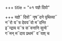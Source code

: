 +++
title = "०१ यज्ञे दिवो"

+++
यज्ञे᳓ दिवो᳓ नृष᳓दने पृथिव्या᳓  
न᳓रो य᳓त्र देवय᳓वो म᳓दन्ति  
इ᳓न्द्राय य᳓त्र स᳓वनानि सुन्वे᳓  
ग᳓मन् म᳓दाय प्रथमं᳓ व᳓यश् च